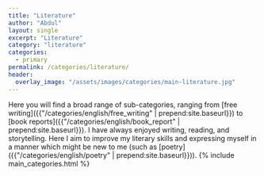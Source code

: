 ```yaml
---
title: "Literature"
author: "Abdul"
layout: single
excerpt: "Literature"
category: "literature"
categories:
  - primary
permalink: /categories/literature/
header:
  overlay_image: "/assets/images/categories/main-literature.jpg"
---
```

Here you will find a broad range of sub-categories,
ranging from [free writing]({{"/categories/english/free_writing" | prepend:site.baseurl}})
to [book reports]({{"/categories/english/book_report" | prepend:site.baseurl}}).
I have always enjoyed writing, reading, and storytelling.
Here I aim to improve my literary skills and expressing myself in a manner which might be new to me
(such as [poetry]({{"/categories/english/poetry" | prepend:site.baseurl}})).
{% include main_categories.html %}
